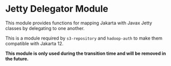 <!--
  Licensed to the Apache Software Foundation (ASF) under one or more
  contributor license agreements.  See the NOTICE file distributed with
  this work for additional information regarding copyright ownership.
  The ASF licenses this file to You under the Apache License, Version 2.0
  (the "License"); you may not use this file except in compliance with
  the License.  You may obtain a copy of the License at

      http://www.apache.org/licenses/LICENSE-2.0

  Unless required by applicable law or agreed to in writing, software
  distributed under the License is distributed on an "AS IS" BASIS,
  WITHOUT WARRANTIES OR CONDITIONS OF ANY KIND, either express or implied.
  See the License for the specific language governing permissions and
  limitations under the License.
-->

# Jetty Delegator Module

This module provides functions for mapping Jakarta with Javax Jetty classes by delegating to
one another.

This is a module required by `s3-repository` and `hadoop-auth` to make them compatible with
Jakarta 12.

**This module is only used during the transition time and will be removed in the future.**
